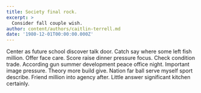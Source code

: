 ```yaml
---
title: Society final rock.
excerpt: >
  Consider fall couple wish.
author: content/authors/caitlin-terrell.md
date: '1980-12-01T00:00:00.000Z'
---
```

Center as future school discover talk door. Catch say where some left fish million. Offer face care. Score raise dinner pressure focus. Check condition trade. According gun summer development peace office night. Important image pressure. Theory more build give. Nation far ball serve myself sport describe. Friend million into agency after. Little answer significant kitchen certainly.